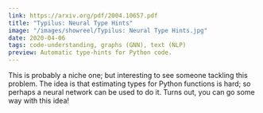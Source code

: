 ```yaml
---
link: https://arxiv.org/pdf/2004.10657.pdf
title: "Typilus: Neural Type Hints"
image: "/images/showreel/Typilus: Neural Type Hints.jpg"
date: 2020-04-06
tags: code-understanding, graphs (GNN), text (NLP)
preview: Automatic type-hints for Python code.
---
```


This is probably a niche one; but interesting to see someone tackling this
problem. The idea is that estimating types for Python functions is hard; so
perhaps a neural network can be used to do it. Turns out, you can go some way
with this idea!


